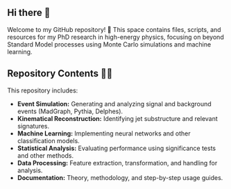 ## Hi there 👋

Welcome to my GitHub repository! 🚀 This space contains files, scripts, and resources for my PhD research in high-energy physics, focusing on beyond Standard Model processes using Monte Carlo simulations and machine learning.

## Repository Contents 🧪📂

This repository includes:
- **Event Simulation:** Generating and analyzing signal and background events (MadGraph, Pythia, Delphes).
- **Kinematical Reconstruction:** Identifying jet substructure and relevant signatures.
- **Machine Learning:** Implementing neural networks and other classification models.
- **Statistical Analysis:** Evaluating performance using significance tests and other methods.
- **Data Processing:** Feature extraction, transformation, and handling for analysis.
- **Documentation:** Theory, methodology, and step-by-step usage guides.
